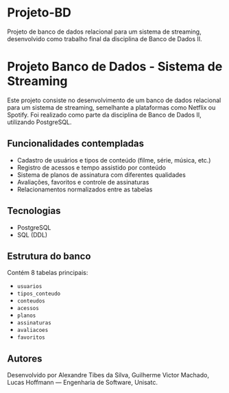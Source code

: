 # Projeto-BD
Projeto de banco de dados relacional para um sistema de streaming, desenvolvido como trabalho final da disciplina de Banco de Dados II.


# Projeto Banco de Dados - Sistema de Streaming

Este projeto consiste no desenvolvimento de um banco de dados relacional para um sistema de streaming, semelhante a plataformas como Netflix ou Spotify. Foi realizado como parte da disciplina de Banco de Dados II, utilizando PostgreSQL.

## Funcionalidades contempladas
- Cadastro de usuários e tipos de conteúdo (filme, série, música, etc.)
- Registro de acessos e tempo assistido por conteúdo
- Sistema de planos de assinatura com diferentes qualidades
- Avaliações, favoritos e controle de assinaturas
- Relacionamentos normalizados entre as tabelas

## Tecnologias
- PostgreSQL
- SQL (DDL)

## Estrutura do banco
Contém 8 tabelas principais:
- `usuarios`
- `tipos_conteudo`
- `conteudos`
- `acessos`
- `planos`
- `assinaturas`
- `avaliacoes`
- `favoritos`

## Autores
Desenvolvido por Alexandre Tibes da Silva, Guilherme Victor Machado, Lucas Hoffmann — Engenharia de Software, Unisatc.

